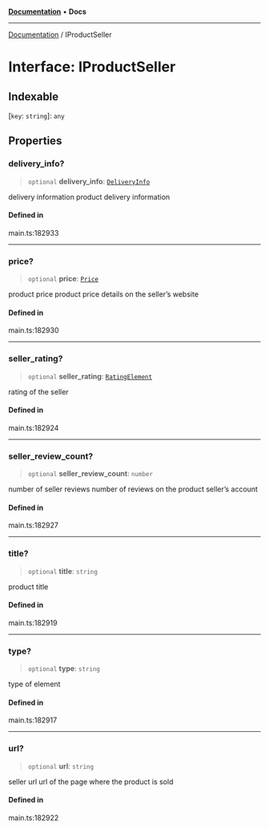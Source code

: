 [**Documentation**](../README.md) • **Docs**

***

[Documentation](../globals.md) / IProductSeller

# Interface: IProductSeller

## Indexable

 \[`key`: `string`\]: `any`

## Properties

### delivery\_info?

> `optional` **delivery\_info**: [`DeliveryInfo`](../classes/DeliveryInfo.md)

delivery information
product delivery information

#### Defined in

main.ts:182933

***

### price?

> `optional` **price**: [`Price`](../classes/Price.md)

product price
product price details on the seller’s website

#### Defined in

main.ts:182930

***

### seller\_rating?

> `optional` **seller\_rating**: [`RatingElement`](../classes/RatingElement.md)

rating of the seller

#### Defined in

main.ts:182924

***

### seller\_review\_count?

> `optional` **seller\_review\_count**: `number`

number of seller reviews
number of reviews on the product seller’s account

#### Defined in

main.ts:182927

***

### title?

> `optional` **title**: `string`

product title

#### Defined in

main.ts:182919

***

### type?

> `optional` **type**: `string`

type of element

#### Defined in

main.ts:182917

***

### url?

> `optional` **url**: `string`

seller url
url of the page where the product is sold

#### Defined in

main.ts:182922
